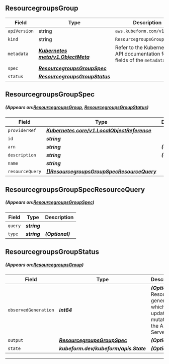 ## ResourcegroupsGroup
| Field | Type | Description |
| ------ | ----- | ----------- |
| `apiVersion` | string | `aws.kubeform.com/v1alpha1` |
|    `kind` | string | `ResourcegroupsGroup` |
| `metadata` | ***[Kubernetes meta/v1.ObjectMeta](https://kubernetes.io/docs/reference/generated/kubernetes-api/v1.13/#objectmeta-v1-meta)***|Refer to the Kubernetes API documentation for the fields of the `metadata` field.|
| `spec` | ***[ResourcegroupsGroupSpec](#ResourcegroupsGroupSpec)***||
| `status` | ***[ResourcegroupsGroupStatus](#ResourcegroupsGroupStatus)***||
## ResourcegroupsGroupSpec
##### (Appears on:[ResourcegroupsGroup](#ResourcegroupsGroup), [ResourcegroupsGroupStatus](#ResourcegroupsGroupStatus))
| Field | Type | Description |
| ------ | ----- | ----------- |
| `providerRef` | ***[Kubernetes core/v1.LocalObjectReference](https://kubernetes.io/docs/reference/generated/kubernetes-api/v1.13/#localobjectreference-v1-core)***||
| `id` | ***string***||
| `arn` | ***string***| ***(Optional)*** |
| `description` | ***string***| ***(Optional)*** |
| `name` | ***string***||
| `resourceQuery` | ***[[]ResourcegroupsGroupSpecResourceQuery](#ResourcegroupsGroupSpecResourceQuery)***||
## ResourcegroupsGroupSpecResourceQuery
##### (Appears on:[ResourcegroupsGroupSpec](#ResourcegroupsGroupSpec))
| Field | Type | Description |
| ------ | ----- | ----------- |
| `query` | ***string***||
| `type` | ***string***| ***(Optional)*** |
## ResourcegroupsGroupStatus
##### (Appears on:[ResourcegroupsGroup](#ResourcegroupsGroup))
| Field | Type | Description |
| ------ | ----- | ----------- |
| `observedGeneration` | ***int64***| ***(Optional)*** Resource generation, which is updated on mutation by the API Server.|
| `output` | ***[ResourcegroupsGroupSpec](#ResourcegroupsGroupSpec)***| ***(Optional)*** |
| `state` | ***kubeform.dev/kubeform/apis.State***| ***(Optional)*** |
---
